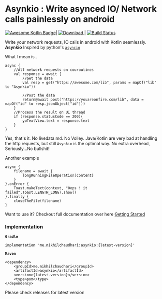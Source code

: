 # Asynkio : Write asynced IO/ Network calls painlessly on android

[![Awesome Kotlin Badge](https://kotlin.link/awesome-kotlin.svg)](https://github.com/KotlinBy/awesome-kotlin)|
[ ![Download](https://api.bintray.com/packages/curiousnikhil/Asynkio/me.nikhilchaudhari.asynkio/images/download.svg?version=1.0.0) ](https://bintray.com/curiousnikhil/Asynkio/me.nikhilchaudhari.asynkio/1.0.0/link)|
[ ![Build Status](https://travis-ci.org/CuriousNikhil/AsynKio.svg?branch=master)](https://travis-ci.org/CuriousNikhil/AsynKio)

Write your network requests, IO calls in android with Kotlin seamlessly.
**Asynkio** Inspired by python's [`asyncio`](https://docs.python.org/3/library/asyncio.html)

What I mean is..

    async {
        //All network requests on couroutines
        val response = await {
            //Get the data
            val resp = get("https://awesome.com/lib", params = mapOf("lib" to "Asynkio"))

            //Post the data
            return@await post("https://youareonfire.com/lib", data = mapOf("id" to resp.jsonObject["id"]))
        }
        //Process the result on UI thread
        if (response.statusCode == 200){
            yoTextView.text = response.text
        }
    }

Yes, that's it. No livedata.md. No Volley. Java/Kotlin are very bad at handling the http requests, but still `Asynkio` is the optimal way. No extra overhead, Seriously...No bullshit!

Another example

    async {
        filename = await {
            longRunningFileOperation(content)
        }
    }.onError {
        Toast.makeText(context, "Oops ! it failed",Toast.LENGTH_LONG).show()
    }.finally {
        closeTheFile(filename)
    }

Want to use it? Checkout full documentation over here [Getting Started](https://curiousnikhil.github.io/AsynKio/#/)


### Implementation
**`Gradle`**

    implementation 'me.nikhilchaudhari:asynkio:{latest-version}'

**`Maven`**

    <dependency>
    	<groupId>me.nikhilchaudhari</groupId>
    	<artifactId>asynkio</artifactId>
    	<version>{latest-version}</version>
    	<type>pom</type>
    </dependency>

Please check releases for latest version
